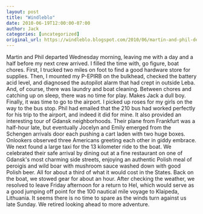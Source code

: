 ```yaml
---
layout: post
title: "Windleblo"
date: 2010-06-19T12:00:00-07:00
author: Jack
categories: [uncategorized]
original_url: https://windleblo.blogspot.com/2010/06/martin-and-phil-departed-wednesday.html
---
```


Martin and Phil departed Wednesday morning, leaving me with a day and a half before my next crew arrived. I filled the time with, go figure, boat chores. First, I trucked two miles on foot to find a good hardware store for supplies. Then, I mounted my P-EPIRB on the bulkhead, checked the battery acid level, and diagnosed the autopilot alarm that had crept in outside Leba. And, of course, there was laundry and boat cleaning. Between chores and catching up on sleep, there was no time for play. Makes Jack a dull boy. Finally, it was time to go to the airport. I picked up roses for my girls on the way to the bus stop. Phil had emailed that the 210 bus had worked perfectly for his trip to the airport, and indeed it did for mine. It also provided an interesting tour of Gdansk neighborhoods. Their plane from Frankfurt was a half-hour late, but eventually Jocelyn and Emily emerged from the Schengen arrivals door each pushing a cart laden with two huge boxes. Onlookers observed three Americans greeting each other in giddy embrace. We next found a large taxi for the 13 kilometer ride to the boat. We celebrated their safe arrival by dining out at a fine restaurant on one of Gdansk's most charming side streets, enjoying an authentic Polish meal of peroigis and wild boar with mushroom sauce washed down with good Polish beer. All for about a third of what it would cost in the States. Back on the boat, we stowed gear for about an hour. After checking the weather, we resolved to leave Friday afternoon for a return to Hel, which would serve as a good jumping off point for the 100 nautical mile voyage to Klaipeda, Lithuania. It seems there is no time to spare as the winds turn against us late Sunday. We retired looking ahead to more adventure.